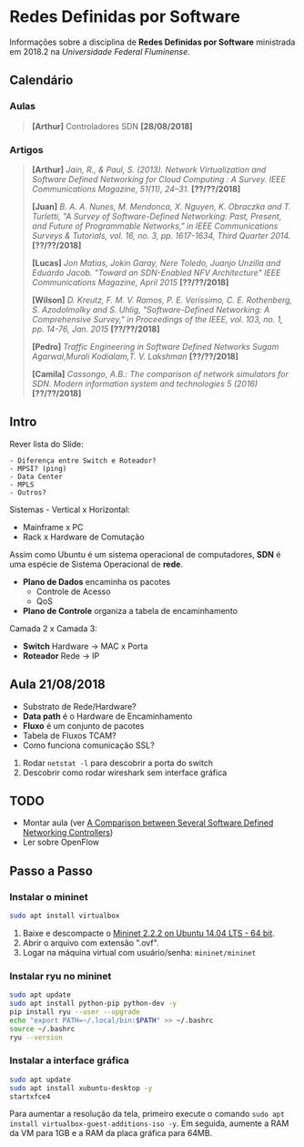 # Redes Definidas por Software

Informações sobre a disciplina de **Redes Definidas por Software** ministrada em 2018.2 na *Universidade Federal Fluminense*.

## Calendário

### Aulas

> **[Arthur]** Controladores SDN **[28/08/2018]**
>

### Artigos

> **[Arthur]** *Jain, R., & Paul, S. (2013). Network Virtualization and Software Defined Networking for Cloud Computing : A Survey. IEEE Communications Magazine, 51(11), 24–31.* **[??/??/2018]**
>
> **[Juan]** *B. A. A. Nunes, M. Mendonca, X. Nguyen, K. Obraczka and T. Turletti, "A Survey of Software-Defined Networking: Past, Present, and Future of Programmable Networks," in IEEE Communications Surveys & Tutorials, vol. 16, no. 3, pp. 1617-1634, Third Quarter 2014.* **[??/??/2018]**
>
> **[Lucas]** *Jon Matias, Jokin Garay, Nere Toledo, Juanjo Unzilla and Eduardo Jacob. "Toward an SDN-Enabled NFV Architecture" IEEE Communications Magazine, April 2015* **[??/??/2018]**
>
> **[Wilson]** *D. Kreutz, F. M. V. Ramos, P. E. Veríssimo, C. E. Rothenberg, S. Azodolmolky and S. Uhlig, "Software-Defined Networking: A Comprehensive Survey," in Proceedings of the IEEE, vol. 103, no. 1, pp. 14-76, Jan. 2015* **[??/??/2018]**
>
> **[Pedro]** *Traffic Engineering in Software Defined Networks Sugam Agarwal,Murali Kodialam,T. V. Lakshman* **[??/??/2018]**
>
> **[Camila]** *Cassongo, A.B.: The comparison of network simulators for SDN. Modern information system and technologies 5 (2016)* **[??/??/2018]**

## Intro

Rever lista do Slide:

    - Diferença entre Switch e Roteador?
    - MPSI? (ping)
    - Data Center
    - MPLS
    - Outros?

Sistemas - Vertical x Horizontal:

- Mainframe x PC
- Rack x Hardware de Comutação

Assim como Ubuntu é um sistema operacional de computadores, **SDN** é uma espécie de Sistema Operacional de **rede**.

- **Plano de Dados** encaminha os pacotes
  - Controle de Acesso
  - QoS
- **Plano de Controle** organiza a tabela de encaminhamento

Camada 2 x Camada 3:

- **Switch** Hardware -> MAC x Porta
- **Roteador** Rede -> IP

## Aula 21/08/2018

- Substrato de Rede/Hardware?
- **Data path** é o Hardware de Encaminhamento
- **Fluxo** é um conjunto de pacotes
- Tabela de Fluxos TCAM?
- Como funciona comunicação SSL?

1. Rodar `netstat -l` para descobrir a porta do switch
2. Descobrir como rodar wireshark sem interface gráfica

## TODO

- Montar aula (ver [A Comparison between Several Software Defined Networking Controllers](https://ieeexplore.ieee.org/document/7357774/))
- Ler sobre OpenFlow

## Passo a Passo

### Instalar o mininet

```bash
sudo apt install virtualbox
```

1. Baixe e descompacte o [Mininet 2.2.2 on Ubuntu 14.04 LTS - 64 bit](https://github.com/mininet/mininet/wiki/Mininet-VM-Images).
2. Abrir o arquivo com extensão ".ovf".
3. Logar na máquina virtual com usuário/senha: `mininet/mininet`

### Instalar ryu no mininet

```bash
sudo apt update
sudo apt install python-pip python-dev -y
pip install ryu --user --upgrade
echo "export PATH=~/.local/bin:$PATH" >> ~/.bashrc
source ~/.bashrc
ryu --version
```

### Instalar a interface gráfica

```bash
sudo apt update
sudo apt install xubuntu-desktop -y
startxfce4
```

Para aumentar a resolução da tela, primeiro execute o comando `sudo apt install virtualbox-guest-additions-iso -y`. Em seguida, aumente a RAM da VM para 1GB e a RAM da placa gráfica para 64MB.
